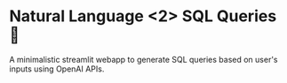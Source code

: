 # Natural Language <2> SQL Queries 🚀 

A minimalistic streamlit webapp to generate SQL queries based on user's inputs using OpenAI APIs.
